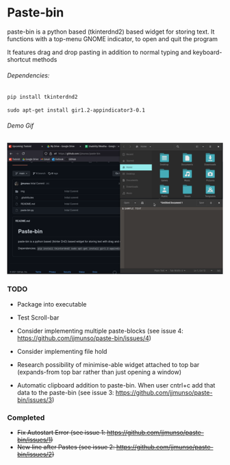 # Paste-bin

paste-bin is a python based (tkinterdnd2) based widget for storing text. It functions with a top-menu GNOME indicator, to open and quit the program

It features drag and drop pasting in addition to normal typing and keyboard-shortcut methods

###### Dependencies:
``pip install tkinterdnd2``

``sudo apt-get install gir1.2-appindicator3-0.1``

###### Demo Gif

![Demo gif of using the paste-bin indicator][openingPasteBin]

[openingPasteBin]: demo-gifs/un-trimmed.gif "Demo of openingPasteBin"


### TODO
- Package into executable

- Test Scroll-bar
- Consider implementing multiple paste-blocks (see issue 4: https://github.com/jjmunso/paste-bin/issues/4)
- Consider implementing file hold
- Research possibility of minimise-able widget attached to top bar (expands-from top bar rather than just opening a window)
- Automatic clipboard addition to paste-bin. When user cntrl+c add that data to the paste-bin (see issue 3: https://github.com/jjmunso/paste-bin/issues/3)

### Completed
- ~~Fix Autostart Error (see issue 1: https://github.com/jjmunso/paste-bin/issues/1)~~
- ~~New line after Pastes (see issue 2: https://github.com/jjmunso/paste-bin/issues/2)~~
